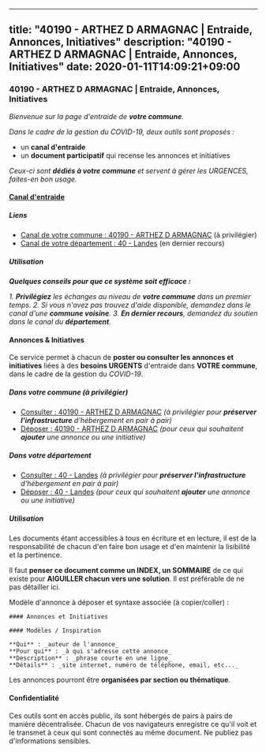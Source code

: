 
---
title: "40190 - ARTHEZ D ARMAGNAC | Entraide, Annonces, Initiatives"
description: "40190 - ARTHEZ D ARMAGNAC | Entraide, Annonces, Initiatives"
date: 2020-01-11T14:09:21+09:00
---

### 40190 - ARTHEZ D ARMAGNAC | Entraide, Annonces, Initiatives

_Bienvenue sur la page d'entraide de **votre commune**_.

_Dans le cadre de la gestion du COVID-19, deux outils sont proposés :_

- un **canal d'entraide**
- un **document participatif** qui recense les annonces et initiatives

_Ceux-ci sont **dédiés à votre commune** et servent à gérer les URGENCES, faites-en bon usage._

#### [Canal d'entraide](https://entraide.stopcoronavirus.tech/#/channel/40190_arthez-d-armagnac)

##### Liens

- [Canal de votre commune : 40190 	- ARTHEZ D ARMAGNAC](https://entraide.stopcoronavirus.tech/#/channel/40190_arthez-d-armagnac) (à privilégier)
- [Canal de votre département : 40 	- Landes](https://entraide.stopcoronavirus.tech/#/channel/40_landes) (en dernier recours)

##### Utilisation

_**Quelques conseils pour que ce système soit efficace :**_

_1. **Privilégiez** les échanges au niveau de **votre commune** dans un premier temps._
_2. Si vous n'avez pas trouvez d'aide disponible, demandez dans le canal d'une **commune voisine**._
_3. **En dernier recours**, demandez du soutien dans le canal du **département**._

#### Annonces & Initiatives


Ce service permet à chacun de **poster ou consulter les annonces et initiatives** liées à des **besoins
URGENTS** d'entraide dans **VOTRE commune**, dans le cadre de la gestion du _COVID-19_.

##### Dans votre commune (à privilégier)

- [Consulter : 40190 	- ARTHEZ D ARMAGNAC](https://docs.stopcoronavirus.tech/r/markdown/40190_arthez-d-armagnac/4XTTMDGTMAdJga4aYwybUhR92gTYEZiUyBqd8jj6SQsqyzhGR) _(à privilégier pour **préserver l'infrastructure** d'hébergement en pair à pair)_
- [Déposer : 40190 	- ARTHEZ D ARMAGNAC](https://docs.stopcoronavirus.tech/w/markdown/40190_arthez-d-armagnac/4XTTMDGTMAdJga4aYwybUhR92gTYEZiUyBqd8jj6SQsqyzhGR-K3TgTp7Lsa2pMFaSak3wqYitEsG382nFhLgrQrhHeJ8fSU1uoK2Y2kk23z1dsgt6TKxb1cKTRqwFjFyuSTCYFEGHBsxnMDS8s9Vzj5eH79vsnZYEQjAMneeofSf3CnT6s1wPYfrV) _(pour ceux qui souhaitent **ajouter** une annonce ou une initiative)_

##### Dans votre département

- [Consulter : 40 	- Landes](https://docs.stopcoronavirus.tech/r/markdown/40_landes/4XTTMB5cJfLstu1dpMutnpb92n58nysBxt2LvNHp8iFa2he7h) _(à privilégier pour **préserver l'infrastructure** d'hébergement en pair à pair)_
- [Déposer : 40 	- Landes](https://docs.stopcoronavirus.tech/w/markdown/40_landes/4XTTMB5cJfLstu1dpMutnpb92n58nysBxt2LvNHp8iFa2he7h-K3TgUvrqNj5GqBsxRXbDQxXTucun7uHSVZWT5C8CgQNaESTTE4cfR63JCubPGiKkKruc9dwpRJsb8aWPbJoGCdC5JVr33cPSqpb1rkjpoPrBPEdrj3zMya2yHWSYgr5GG1nyDstK) _(pour ceux qui souhaitent **ajouter** une annonce ou une initiative)_


##### Utilisation

Les documents étant accessibles à tous en écriture et en lecture, il est de la
responsabilité de chacun d'en faire bon usage et d'en maintenir la lisibilité
et la pertinence.

Il faut **penser ce document comme un INDEX, un SOMMAIRE** de ce qui existe
pour **AIGUILLER chacun vers une solution**. Il est préférable de ne pas détailler ici.

Modèle d'annonce à déposer et syntaxe associée (à copier/coller) :

    #### Annonces et Initiatives

    #### Modèles / Inspiration

    **Qui** : _auteur de l'annonce_
    **Pour qui** : _à qui s'adresse cette annonce_
    **Description** : _phrase courte en une ligne_
    **Détails** : _site internet, numéro de téléphone, email, etc..._


Les annonces pourront être **organisées par section ou thématique**.

#### Confidentialité

Ces outils sont en accès public, ils sont hébergés de pairs à pairs de manière décentralisée.
Chacun de vos navigateurs enregistre ce qu'il voit et le transmet à ceux qui sont connectés au même document.
Ne publiez pas d'informations sensibles.
